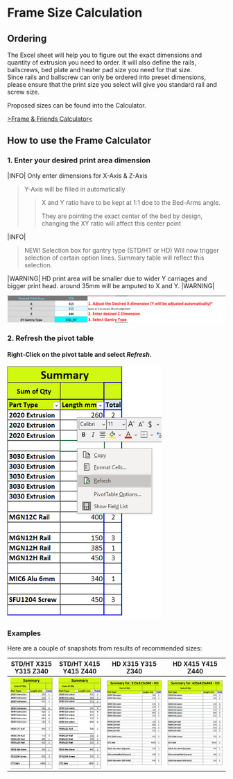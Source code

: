# Frame Size Calculation

## Ordering

The Excel sheet will help you to figure out the exact dimensions and quantity of extrusion you need to order.
It will also define the rails, ballscrews, bed plate and heater pad size you need for that size.  
Since rails and ballscrew can only be ordered into preset dimensions, please ensure that the print size you select will give you standard rail and screw size.

Proposed sizes can be found into the Calculator.

[>Frame & Friends Calculator<](docs/assets/references/frame/FrameCalculator.xlsx)

## How to use the Frame Calculator

### 1. Enter your desired print area dimension

|INFO|
Only enter dimensions for X-Axis & Z-Axis

> Y-Axis will be filled in automatically
> > X and Y ratio have to be kept at 1:1 doe to the Bed-Arms angle.
> >
> > They are pointing the exact center of the bed by design, changing the XY ratio will affect this center point

|INFO|

> NEW! Selection box for gantry type (STD/HT or HD)
> Will now trigger selection of certain option lines. Summary table will reflect this selection.

|WARNING|
HD print area will be smaller due to wider Y carriages and bigger print head.
around 35mm will be amputed to X and Y.
|WARNING|

![Frame Calculation Example 1](../assets/images/frame/framecalc1.png)

### 2. Refresh the pivot table

#### Right-Click on the pivot table and select *Refresh*.

![Frame Calculation Example 2](../assets/images/frame/framecalc2.png)

### Examples
Here are a couple of snapshots from results of recommended sizes:


| STD/HT X315 Y315 Z340                                     | STD/HT X415 Y415 Z440                                     | HD X315 Y315 Z340                                           | HD X415 Y415 Z440                                           |
|-----------------------------------------------------------|-----------------------------------------------------------|-------------------------------------------------------------|-------------------------------------------------------------|
| ![](../assets/images/frame/size-examples/315_315_340.png) | ![](../assets/images/frame/size-examples/415_415_440.png) | ![](../assets/images/frame/size-examples/315_315_340HD.png) | ![](../assets/images/frame/size-examples/415_415_440HD.png) |